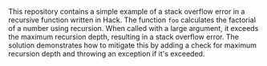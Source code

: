 This repository contains a simple example of a stack overflow error in a recursive function written in Hack. The function `foo` calculates the factorial of a number using recursion. When called with a large argument, it exceeds the maximum recursion depth, resulting in a stack overflow error. The solution demonstrates how to mitigate this by adding a check for maximum recursion depth and throwing an exception if it's exceeded.